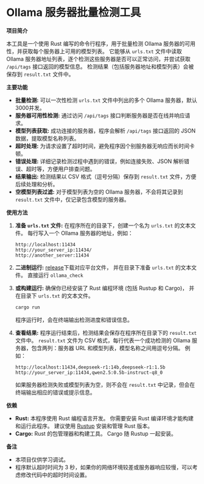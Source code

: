 # Ollama 服务器批量检测工具

**项目简介**

本工具是一个使用 Rust 编写的命令行程序，用于批量检测 Ollama 服务器的可用性，并获取每个服务器上可用的模型列表。  它能够从 `urls.txt` 文件中读取 Ollama 服务器地址列表，逐个检测这些服务器是否可以正常访问，并尝试获取 `/api/tags` 接口返回的模型信息。 检测结果（包括服务器地址和模型列表）会被保存到 `result.txt` 文件中。

**主要功能**

*   **批量检测:**  可以一次性检测 `urls.txt` 文件中列出的多个 Ollama 服务器，默认3000并发。
*   **服务器可用性检测:**  通过访问 `/api/tags` 接口判断服务器是否在线并响应请求。
*   **模型列表获取:**  成功连接的服务器，程序会解析 `/api/tags` 接口返回的 JSON 数据，提取模型名称列表。
*   **超时处理:**  为请求设置了超时时间，避免程序因个别服务器无响应而长时间卡顿。
*   **错误处理:**  详细记录检测过程中遇到的错误，例如连接失败、JSON 解析错误、超时等，方便用户排查问题。
*   **结果输出:**  检测结果以 CSV 格式（逗号分隔）保存到 `result.txt` 文件，方便后续处理和分析。
*   **空模型列表过滤:**  对于模型列表为空的 Ollama 服务器，不会将其记录到 `result.txt` 文件中，仅记录包含模型的服务器。

**使用方法**

1.  **准备 `urls.txt` 文件:**
    在程序所在的目录下，创建一个名为 `urls.txt` 的文本文件。  每行写入一个 Ollama 服务器的地址，例如：

    ```text
    http://localhost:11434
    http://your_server_ip:11434/
    http://another_server:11434
    ```


2.  **二进制运行:**
    [release](https://github.com/molezz/ollama_check/releases/)下载对应平台文件， 并在目录下准备 `urls.txt` 的文本文件。
    直接运行 `ollama_check`


3.  **或构建运行:**
    确保你已经安装了 Rust 编程环境 (包括 Rustup 和 Cargo)， 并在目录下 `urls.txt` 的文本文件。 
   
    ```bash
    cargo run
    ```

    程序运行时，会在终端输出检测进度和错误信息。

4.  **查看结果:**
    程序运行结束后，检测结果会保存在程序所在目录下的 `result.txt` 文件中。  `result.txt` 文件为 CSV 格式，每行代表一个成功检测的 Ollama 服务器，包含两列：服务器 URL 和模型列表，模型名称之间用逗号分隔。 例如：

    ```text
    http://localhost:11434,deepseek-r1:14b,deepseek-r1:1.5b
    http://your_server_ip:11434,qwen2.5:0.5b-instruct-q8_0
    ```

    如果服务器检测失败或模型列表为空，则不会在 `result.txt` 中记录，但会在终端输出相应的错误或提示信息。

**依赖**

*   **Rust:**  本程序使用 Rust 编程语言开发。 你需要安装 Rust 编译环境才能构建和运行此程序。  建议使用 [Rustup](https://rustup.rs/) 安装和管理 Rust 版本。
*   **Cargo:**  Rust 的包管理器和构建工具。  Cargo 随 Rustup 一起安装。

**备注**

*   本项目仅供学习调试。
*   程序默认超时时间为 3 秒，如果你的网络环境较差或服务器响应较慢，可以考虑修改代码中的超时时间设置。



